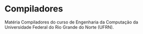 # Compiladores

Matéria Compiladores do curso de Engenharia da Computação da Universidade Federal do Rio Grande do Norte (UFRN).
